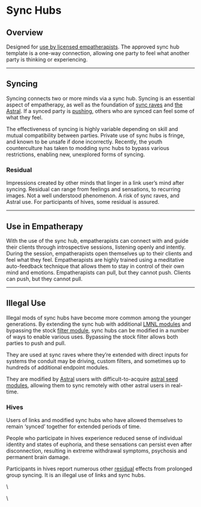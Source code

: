 # Sync Hubs

## Overview

Designed for [use by licensed empatherapists](sync-hubs.md#use-in-empatherapy). The approved sync hub template is a one-way connection, allowing one party to feel what another party is thinking or experiencing.

***

## **Syncing**

Syncing connects two or more minds via a sync hub. Syncing is an essential aspect of empatherapy, as well as the foundation of [sync raves](../../nations/gata/underground-scene/sync-raves.md) and [the Astral](the-astral.md). If a synced party is [pushing](links.md#pushing), others who are synced can feel some of what they feel.

The effectiveness of syncing is highly variable depending on skill and mutual compatibility between parties. Private use of sync hubs is fringe, and known to be unsafe if done incorrectly. Recently, the youth counterculture has taken to modding sync hubs to bypass various restrictions, enabling new, unexplored forms of syncing.

### **Residual**

Impressions created by other minds that linger in a link user’s mind after syncing. Residual can range from feelings and sensations, to recurring images. Not a well understood phenomenon. A risk of sync raves, and Astral use. For participants of hives, some residual is assured.

***

## **Use in Empatherapy**

With the use of the sync hub, empatherapists can connect with and guide their clients through introspective sessions, listening openly and intently. During the session, empatherapists open themselves up to their clients and feel what they feel. Empatherapists are highly trained using a meditative auto-feedback technique that allows them to stay in control of their own mind and emotions. Empatherapists can pull, but they cannot push. Clients can push, but they cannot pull.

***

## **Illegal Use**

Illegal mods of sync hubs have become more common among the younger generations. By extending the sync hub with additional [LMNL modules](hard-code.md#lmnl) and bypassing the stock [filter module](asimovian-architecture.md#filter-modules), sync hubs can be modified in a number of ways to enable various uses. Bypassing the stock filter allows both parties to push and pull.

They are used at sync raves where they’re extended with direct inputs for systems the conduit may be driving, custom filters, and sometimes up to hundreds of additional endpoint modules.

They are modified by [Astral](the-astral.md) users with difficult-to-acquire [astral seed modules](the-astral.md#astral-seeds), allowing them to sync remotely with other astral users in real-time.

### **Hives**

Users of links and modified sync hubs who have allowed themselves to remain ‘synced’ together for extended periods of time.

People who participate in hives experience reduced sense of individual identity and states of euphoria, and these sensations can persist even after disconnection, resulting in extreme withdrawal symptoms, psychosis and permanent brain damage.

Participants in hives report numerous other [residual](sync-hubs.md#residual) effects from prolonged group syncing. It is an illegal use of links and sync hubs.

\


\
